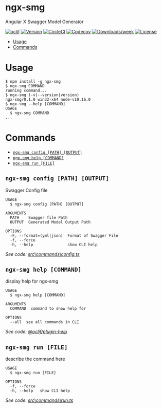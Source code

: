 ngx-smg
=======

Angular X Swagger Model Generator 

[![oclif](https://img.shields.io/badge/cli-oclif-brightgreen.svg)](https://oclif.io)
[![Version](https://img.shields.io/npm/v/ngx-smg.svg)](https://npmjs.org/package/ngx-smg)
[![CircleCI](https://circleci.com/gh/NgxSMG/ngx-smg/tree/master.svg?style=shield)](https://circleci.com/gh/NgxSMG/ngx-smg/tree/master)
[![Codecov](https://codecov.io/gh/NgxSMG/ngx-smg/branch/master/graph/badge.svg)](https://codecov.io/gh/NgxSMG/ngx-smg)
[![Downloads/week](https://img.shields.io/npm/dw/ngx-smg.svg)](https://npmjs.org/package/ngx-smg)
[![License](https://img.shields.io/npm/l/ngx-smg.svg)](https://github.com/NgxSMG/ngx-smg/blob/master/package.json)

<!-- toc -->
* [Usage](#usage)
* [Commands](#commands)
<!-- tocstop -->
# Usage
<!-- usage -->
```sh-session
$ npm install -g ngx-smg
$ ngx-smg COMMAND
running command...
$ ngx-smg (-v|--version|version)
ngx-smg/0.1.0 win32-x64 node-v10.16.0
$ ngx-smg --help [COMMAND]
USAGE
  $ ngx-smg COMMAND
...
```
<!-- usagestop -->
# Commands
<!-- commands -->
* [`ngx-smg config [PATH] [OUTPUT]`](#ngx-smg-config-path-output)
* [`ngx-smg help [COMMAND]`](#ngx-smg-help-command)
* [`ngx-smg run [FILE]`](#ngx-smg-run-file)

## `ngx-smg config [PATH] [OUTPUT]`

Swagger Config file

```
USAGE
  $ ngx-smg config [PATH] [OUTPUT]

ARGUMENTS
  PATH    Swagger file Path
  OUTPUT  Generated Model Output Path

OPTIONS
  -F, --format=(yml|json)  Format of Swagger File
  -f, --force
  -h, --help               show CLI help
```

_See code: [src\commands\config.ts](https://github.com/NgxSMG/ngx-smg/blob/v0.1.0/src\commands\config.ts)_

## `ngx-smg help [COMMAND]`

display help for ngx-smg

```
USAGE
  $ ngx-smg help [COMMAND]

ARGUMENTS
  COMMAND  command to show help for

OPTIONS
  --all  see all commands in CLI
```

_See code: [@oclif/plugin-help](https://github.com/oclif/plugin-help/blob/v2.2.0/src\commands\help.ts)_

## `ngx-smg run [FILE]`

describe the command here

```
USAGE
  $ ngx-smg run [FILE]

OPTIONS
  -f, --force
  -h, --help   show CLI help
```

_See code: [src\commands\run.ts](https://github.com/NgxSMG/ngx-smg/blob/v0.1.0/src\commands\run.ts)_
<!-- commandsstop -->
